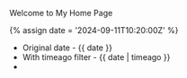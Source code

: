 ---
---

Welcome to My Home Page

{% assign date = '2024-09-11T10:20:00Z' %}

- Original date - {{ date }}
- With timeago filter - {{ date | timeago }}
- 
